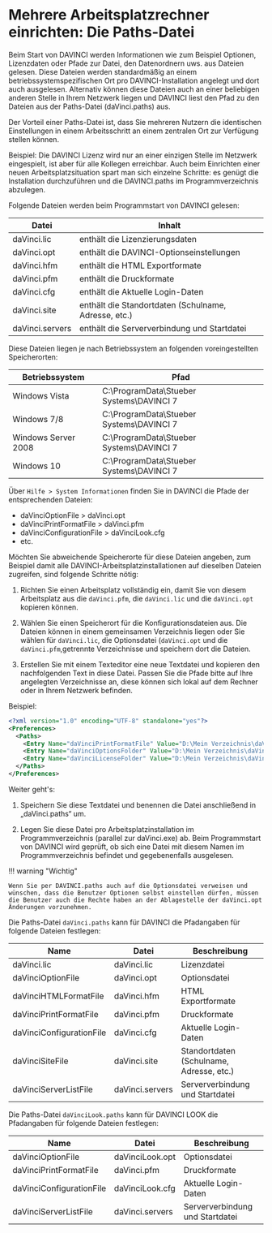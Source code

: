 # Mehrere Arbeitsplatzrechner einrichten: Die Paths-Datei

Beim Start von DAVINCI werden Informationen wie zum Beispiel Optionen, Lizenzdaten oder Pfade zur Datei, den Datenordnern uws. aus Dateien gelesen. Diese Dateien werden standardmäßig an einem betriebssystemspezifischen Ort pro DAVINCI-Installation angelegt und dort auch ausgelesen. Alternativ können diese Dateien auch an einer beliebigen anderen Stelle in Ihrem Netzwerk liegen und DAVINCI liest den Pfad zu den Dateien aus der Paths-Datei (daVinci.paths) aus.

Der Vorteil einer Paths-Datei ist, dass Sie mehreren Nutzern die identischen Einstellungen in einem Arbeitsschritt an einem zentralen Ort zur Verfügung stellen können.

Beispiel: Die DAVINCI Lizenz wird nur an einer einzigen Stelle im Netzwerk eingespielt, ist aber für alle Kollegen erreichbar. Auch beim Einrichten einer neuen Arbeitsplatzsituation spart man sich einzelne Schritte: es genügt die Installation durchzuführen und die DAVINCI.paths im Programmverzeichnis abzulegen.

Folgende Dateien werden beim Programmstart von DAVINCI gelesen:

| Datei           | Inhalt                                               |
| --------------- | ---------------------------------------------------- |
| daVinci.lic     | enthält die Lizenzierungsdaten                       |
| daVinci.opt     | enthält die DAVINCI-Optionseinstellungen             |
| daVinci.hfm     | enthält die HTML Exportformate                       |
| daVinci.pfm     | enthält die Druckformate                             |
| daVinci.cfg     | enthält die Aktuelle Login-Daten                     |
| daVinci.site    | enthält die Standortdaten (Schulname, Adresse, etc.) |
| daVinci.servers | enthält die Serververbindung und Startdatei          |

Diese Dateien liegen je nach Betriebssystem an folgenden voreingestellten Speicherorten:

| Betriebssystem      | Pfad                                     |
| ------------------- | ---------------------------------------- |
| Windows Vista       | C:\ProgramData\Stueber Systems\DAVINCI 7 |
| Windows 7/8         | C:\ProgramData\Stueber Systems\DAVINCI 7 |
| Windows Server 2008 | C:\ProgramData\Stueber Systems\DAVINCI 7 |
| Windows 10          | C:\ProgramData\Stueber Systems\DAVINCI 7 |

Über `Hilfe > System Informationen` finden Sie in DAVINCI die Pfade der entsprechenden Dateien:

*  daVinciOptionFile > daVinci.opt
*  daVinciPrintFormatFile > daVinci.pfm
*  daVinciConfigurationFile > daVinciLook.cfg 
* etc.
  
Möchten Sie abweichende Speicherorte für diese Dateien angeben, zum Beispiel damit alle DAVINCI-Arbeitsplatzinstallationen auf dieselben Dateien zugreifen, sind folgende Schritte nötig:

1. Richten Sie einen Arbeitsplatz vollständig ein, damit Sie von diesem Arbeitsplatz aus die ``daVinci.pfm``, die ``daVinci.lic`` und die ``daVinci.opt`` kopieren können. 

2. Wählen Sie einen Speicherort für die Konfigurationsdateien aus. Die Dateien können in einem gemeinsamen Verzeichnis liegen oder Sie wählen für ``daVinci.lic``, die Optionsdatei (`daVinci.opt` und die `daVinci.pfm`,getrennte Verzeichnisse und speichern dort die Dateien.

3. Erstellen Sie mit einem Texteditor eine neue Textdatei und kopieren den nachfolgenden Text in diese Datei. Passen Sie die Pfade bitte auf Ihre angelegten Verzeichnisse an, diese können sich lokal auf dem Rechner oder in Ihrem Netzwerk befinden.

Beispiel:

``` xml
<?xml version="1.0" encoding="UTF-8" standalone="yes"?>
<Preferences>
  <Paths>
    <Entry Name="daVinciPrintFormatFile" Value="D:\Mein Verzeichnis\daVinci.pfm"/>
    <Entry Name="daVinciOptionsFolder" Value="D:\Mein Verzeichnis\daVinci.opt"/>
    <Entry Name="daVinciLicenseFolder" Value="D:\Mein Verzeichnis\daVinci.lic"/>
  </Paths>
</Preferences>
```

Weiter geht's:

1. Speichern Sie diese Textdatei und benennen die Datei anschließend in „daVinci.paths“ um.

2. Legen Sie diese Datei pro Arbeitsplatzinstallation im Programmverzeichnis (parallel zur daVinci.exe) ab. Beim Programmstart von DAVINCI wird geprüft, ob sich eine Datei mit diesem Namen im Programmverzeichnis befindet und gegebenenfalls ausgelesen.

!!! warning "Wichtig"

    Wenn Sie per DAVINCI.paths auch auf die Optionsdatei verweisen und wünschen, dass die Benutzer Optionen selbst einstellen dürfen, müssen die Benutzer auch die Rechte haben an der Ablagestelle der daVinci.opt Änderungen vorzunehmen.

Die Paths-Datei `daVinci.paths` kann für DAVINCI die Pfadangaben für folgende Dateien festlegen:

| Name                     | Datei           | Beschreibung                             |
| ------------------------ | --------------- | ---------------------------------------- |
| daVinci.lic              | daVinci.lic     | Lizenzdatei                              |
| daVinciOptionFile        | daVinci.opt     | Optionsdatei                             |
| daVinciHTMLFormatFile    | daVinci.hfm     | HTML Exportformate                       |
| daVinciPrintFormatFile   | daVinci.pfm     | Druckformate                             |
| daVinciConfigurationFile | daVinci.cfg     | Aktuelle Login-Daten                     |
| daVinciSiteFile          | daVinci.site    | Standortdaten (Schulname, Adresse, etc.) |
| daVinciServerListFile    | daVinci.servers | Serververbindung und Startdatei          |

Die Paths-Datei `daVinciLook.paths` kann für DAVINCI LOOK die Pfadangaben für folgende Dateien festlegen:

| Name                     | Datei           | Beschreibung                    |
| ------------------------ | --------------- | ------------------------------- |
| daVinciOptionFile        | daVinciLook.opt | Optionsdatei                    |
| daVinciPrintFormatFile   | daVinci.pfm     | Druckformate                    |
| daVinciConfigurationFile | daVinciLook.cfg | Aktuelle Login-Daten            |
| daVinciServerListFile    | daVinci.servers | Serververbindung und Startdatei |
